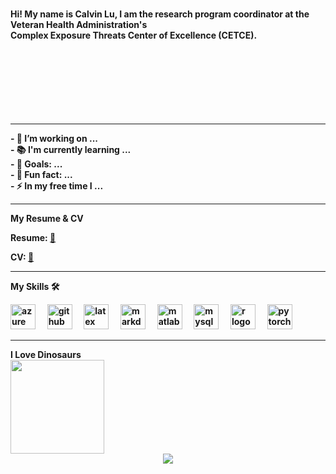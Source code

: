 
###

<h4 align="left">Hi! My name is Calvin Lu, I am the research program coordinator at the Veteran Health Administration's <br>Complex Exposure Threats Center of Excellence (CETCE).   <br><br><br><br><br><br><br><br>


</div>
<hr>


<p align="left">
  - 🔬 I’m working on ...<br>
  - 📚 I'm currently learning ...<br>
  - 🎯 Goals: ...<br>
  - 🎲 Fun fact: ...<br>
  - ⚡ In my free time I ...<br>
<hr>
<p align="left">My Resume & CV </p>

Resume: [📄](https://drive.google.com/file/d/146sUNwxtiTswX-VjBe7MyYKPzmmncgC_/view?usp=drive_link)

CV: [📑](https://drive.google.com/file/d/1yba6Utbz-Nh60Z7Cs_Ra09VDN_ioidng/view?usp=drive_link)



<hr>
<p align="left">My Skills 🛠</p>

<div align="left">
  <img src="https://skillicons.dev/icons?i=azure" height="40" alt="azure logo"  />
  <img width="12" />
  <img src="https://skillicons.dev/icons?i=github" height="40" alt="github logo"  />
  <img width="12" />
  <img src="https://skillicons.dev/icons?i=latex" height="40" alt="latex logo"  />
  <img width="12" />
  <img src="https://skillicons.dev/icons?i=md" height="40" alt="markdown logo"  />
  <img width="12" />
  <img src="https://skillicons.dev/icons?i=matlab" height="40" alt="matlab logo"  />
  <img width="12" />
  <img src="https://skillicons.dev/icons?i=mysql" height="40" alt="mysql logo"  />
  <img width="12" />
  <img src="https://skillicons.dev/icons?i=r" height="40" alt="r logo"  />
  <img width="12" />
  <img src="https://skillicons.dev/icons?i=pytorch" height="40" alt="pytorch logo"  />
</div>

<hr>
 I Love Dinosaurs<br>
  <img height="150" src="https://storage.googleapis.com/gweb-uniblog-publish-prod/original_images/Dino_non-birthday_version.gif"/>

<div align="center">
  <img src="https://profile-counter.glitch.me/lucalvin91/count.svg?"  />
</div>

<!---
lucalvin91/lucalvin91 is a ✨ special ✨ repository because its `README.md` (this file) appears on your GitHub profile.
You can click the Preview link to take a look at your changes.
--->
